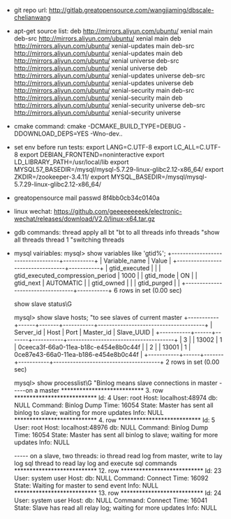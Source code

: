 
- git repo url:
    http://gitlab.greatopensource.com/wangjiaming/dbscale-chelianwang


- apt-get source list:
    deb http://mirrors.aliyun.com/ubuntu/ xenial main deb-src http://mirrors.aliyun.com/ubuntu/ xenial main deb http://mirrors.aliyun.com/ubuntu/ xenial-updates main deb-src http://mirrors.aliyun.com/ubuntu/ xenial-updates main deb http://mirrors.aliyun.com/ubuntu/ xenial universe deb-src http://mirrors.aliyun.com/ubuntu/ xenial universe deb http://mirrors.aliyun.com/ubuntu/ xenial-updates universe deb-src http://mirrors.aliyun.com/ubuntu/ xenial-updates universe deb http://mirrors.aliyun.com/ubuntu/ xenial-security main deb-src http://mirrors.aliyun.com/ubuntu/ xenial-security main deb http://mirrors.aliyun.com/ubuntu/ xenial-security universe deb-src http://mirrors.aliyun.com/ubuntu/ xenial-security universe

- cmake command:
    cmake -DCMAKE_BUILD_TYPE=DEBUG -DDOWNLOAD_DEPS=YES -Wno-dev..




- set env before run tests:
    export LANG=C.UTF-8
    export LC_ALL=C.UTF-8
    export DEBIAN_FRONTEND=noninteractive
    export LD_LIBRARY_PATH=/usr/local/lib
    export MYSQL57_BASEDIR=/mysql/mysql-5.7.29-linux-glibc2.12-x86_64/
    export ZKDIR=/zookeeper-3.4.11/
    export MYSQL_BASEDIR=/mysql/mysql-5.7.29-linux-glibc2.12-x86_64/

- greatopensource mail passwd
    8f4bb0cb34c0140a
    
- linux wechat: https://github.com/geeeeeeeeek/electronic-wechat/releases/download/V2.0/linux-x64.tar.gz

- gdb commands:
    thread apply all bt "bt to all threads
    info threads "show all threads
    thread 1 "switching threads


- mysql vairiables:
    mysql> show variables like 'gtid%';
    +----------------------------------+-----------+
    | Variable_name                    | Value     |
    +----------------------------------+-----------+
    | gtid_executed                    |           |
    | gtid_executed_compression_period | 1000      |
    | gtid_mode                        | ON        |
    | gtid_next                        | AUTOMATIC |
    | gtid_owned                       |           |
    | gtid_purged                      |           |
    +----------------------------------+-----------+
    6 rows in set (0.00 sec)

    show slave status\G

    mysql> show slave hosts; "to see slaves of current master
    +-----------+------+-------+-----------+--------------------------------------+
    | Server_id | Host | Port  | Master_id | Slave_UUID                           |
    +-----------+------+-------+-----------+--------------------------------------+
    |         3 |      | 13002 |         1 | 0ceeca3f-66a0-11ea-b18c-e454e8b0c44f |
    |         2 |      | 13001 |         1 | 0ce87e43-66a0-11ea-b186-e454e8b0c44f |
    +-----------+------+-------+-----------+--------------------------------------+
    2 rows in set (0.00 sec)

    mysql> show processlist\G "Binlog means slave connections in master
    -----on a master
    *************************** 3. row ***************************
       Id: 4
       User: root
       Host: localhost:48974
       db: NULL
    Command: Binlog Dump
       Time: 16054
      State: Master has sent all binlog to slave; waiting for more updates
       Info: NULL
    *************************** 4. row ***************************
       Id: 5
       User: root
       Host: localhost:48976
       db: NULL
    Command: Binlog Dump
       Time: 16054
      State: Master has sent all binlog to slave; waiting for more updates
       Info: NULL

    ----- on a slave, 
    two threads: 
      io thread read log from master, write to lay log
      sql thread to read lay log and execute sql commands
    *************************** 12. row ***************************
       Id: 23
       User: system user
       Host: 
       db: NULL
    Command: Connect
       Time: 16092
      State: Waiting for master to send event
       Info: NULL
    *************************** 13. row ***************************
       Id: 24
       User: system user
       Host: 
       db: NULL
    Command: Connect
       Time: 16041
      State: Slave has read all relay log; waiting for more updates
       Info: NULL





